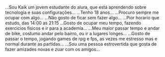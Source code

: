 ...Sou Kaik um jovem estudante do alura, que está aprendendo sobre tecnologia e suas configurações...
...Tenho 18 anos...
...Procuro sempre me ocupar com algo...
...Não gosto de ficar sem fazer algo...
...Pior horario que estudo, das 14:00 as 21:15
...Gosto de ocupar meu tempo, fazendo exercicios fisicos e ir para a academia...
 ...Meu maior passar tempo e andar de bike, costumo andar pelo bairro, ou ir a lugares longes...
...Gosto de passar o tempo, jogando games de rpg e fps, as vezes me estresso mas e normal durante as partidas...
...Sou uma pessoa estrovertida que gosta de fazer amizades novas e zuar com os amigos...
